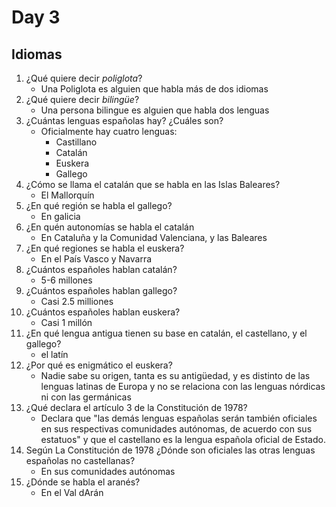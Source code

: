 # Day 3

## Idiomas

1. ¿Qué quiere decir *poliglota*?
    * Una Poliglota es alguien que habla más de dos idiomas
1. ¿Qué quiere decir *bilingüe*?
    * Una persona bilingue es alguien que habla dos lenguas
1. ¿Cuántas lenguas españolas hay? ¿Cuáles son?
    * Oficialmente hay cuatro lenguas:
        * Castillano
        * Catalán
        * Euskera
        * Gallego
1. ¿Cómo se llama el catalán que se habla en las Islas Baleares?
    * El Mallorquín
1. ¿En qué región se habla el gallego?
    * En galicia
1. ¿En quén autonomías se habla el catalán
    * En Cataluña y la Comunidad Valenciana, y las Baleares
1. ¿En qué regiones se habla el euskera?
    * En el País Vasco y Navarra
1. ¿Cuántos españoles hablan catalán?
    * 5-6 millones
1. ¿Cuántos españoles hablan gallego?
    * Casi 2.5 milliones
1. ¿Cuántos españoles hablan euskera?
    * Casi 1 millón
1. ¿En qué lengua antigua tienen su base en catalán, el castellano, y el gallego?
    * el latín
1. ¿Por qué es enigmático el euskera?
    * Nadie sabe su origen, tanta es su antigüedad, y es distinto de las lenguas latinas de Europa y no se relaciona con las lenguas nórdicas ni con las germánicas
1. ¿Qué declara el artículo 3 de la Constitución de 1978?
    * Declara que "las demás lenguas españolas serán también oficiales en sus respectivas comunidades autónomas, de acuerdo con sus estatuos" y que el castellano es la lengua española oficial de Estado.
1. Según La Constitución de 1978 ¿Dónde son oficiales las otras lenguas españolas no castellanas?
    * En sus comunidades autónomas
1. ¿Dónde se habla el aranés?
    * En el Val dArán